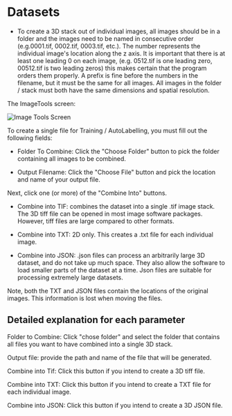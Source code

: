 # Datasets

- To create a 3D stack out of individual images, all images should be in a folder and the images need to be named in consecutive order (e.g.0001.tif, 0002.tif, 0003.tif, etc.). The number represents the individual image's location along the z axis. It is important that there is at least one leading 0 on each image, (e.g. 0512.tif is one leading zero, 00512.tif is two leading zeros) this makes certain that the program orders them properly. A prefix is fine before the numbers in the filename, but it must be the same for all images. All images in the folder / stack must both have the same dimensions and spatial resolution. 

  

The ImageTools screen: 

  

![Image Tools Screen](https://github.com/ajbrookhouse/WSU_PlantBio_ML/blob/main/screenshots/imagetoolTab.png) 

  

To create a single file for Training / AutoLabelling, you must fill out the following fields: 

  

- Folder To Combine: Click the "Choose Folder" button to pick the folder containing all images to be combined. 

- Output Filename: Click the "Choose File" button and pick the location and name of your output file. 

  

Next, click one (or more) of the "Combine Into" buttons. 

  

- Combine into TIF: combines the dataset into a single .tif image stack. The 3D tiff file can be opened in most image software packages. However, tiff files are large compared to other formats. 

- Combine into TXT: 2D only. This creates a .txt file for each individual image. 

- Combine into JSON: .json files can process an arbitrarily large 3D dataset, and do not take up much space. They also allow the software to load smaller parts of the dataset at a time. Json files are suitable for processing extremely large datasets. 

Note, both the TXT and JSON files contain the locations of the original images. This information is lost when moving the files. 


## Detailed explanation for each parameter
Folder to Combine: Click "chose folder" and select the folder that contains all files you want to have combined into a single 3D stack.  

Output file: provide the path and name of the file that will be generated. 

Combine into Tif: Click this button if you intend to create a 3D tiff file. 

Combine into TXT: Click this button if you intend to create a TXT file for each individual image. 

Combine into JSON: Click this button if you intend to create a 3D JSON file. 
